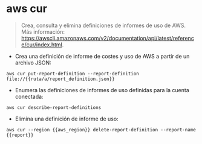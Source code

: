 # aws cur

> Crea, consulta y elimina definiciones de informes de uso de AWS.
> Más información: <https://awscli.amazonaws.com/v2/documentation/api/latest/reference/cur/index.html>.

- Crea una definición de informe de costes y uso de AWS a partir de un archivo JSON:

`aws cur put-report-definition --report-definition file://{{ruta/a/report_definition.json}}`

- Enumera las definiciones de informes de uso definidas para la cuenta conectada:

`aws cur describe-report-definitions`

- Elimina una definición de informe de uso:

`aws cur --region {{aws_region}} delete-report-definition --report-name {{report}}`
